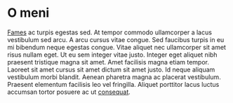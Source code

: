 # O meni 

[Fames](index.md) ac turpis egestas sed. At tempor commodo ullamcorper a lacus vestibulum sed arcu. A arcu cursus vitae congue. Sed faucibus turpis in eu mi bibendum neque egestas congue. Vitae aliquet nec ullamcorper sit amet risus nullam eget. Ut eu sem integer vitae justo. Integer eget aliquet nibh praesent tristique magna sit amet. Amet facilisis magna etiam tempor. Laoreet sit amet cursus sit amet dictum sit amet justo. Id neque aliquam vestibulum morbi blandit. Aenean pharetra magna ac placerat vestibulum. Praesent elementum facilisis leo vel fringilla. Aliquet porttitor lacus luctus accumsan tortor posuere ac ut [consequat](https://www.unizd.hr).
